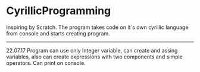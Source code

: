 # CyrillicProgramming
Inspiring by Scratch. The program takes code on it`s own cyrillic language from console and starts creating program.

-----
22.07.17
Program can use only Integer variable, can create and assing variables, also can create expressions with two components and simple operators. Can print on console.
